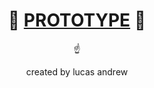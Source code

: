 <h1 align="center">
  📄 <a href="https://www.figma.com/file/5gtmvlQVGr4D8uOcNv60g3/Pumping-code?type=design&node-id=0%3A1&mode=design&t=RiI98yTzgAdX57cn-1">PROTOTYPE</a> 📄
</h1>
<p align="center">☝</p>
<p align="center">created by lucas andrew</p>
